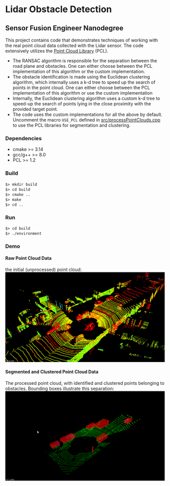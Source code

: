 # Lidar Obstacle Detection 
## Sensor Fusion Engineer Nanodegree

This project contains code that demonstrates techniques of working 
with the real point cloud data collected with the Lidar sensor. 
The code extensively utilizes the 
[Point Cloud Library](http://pointclouds.org/) (PCL).
- The RANSAC algorithm is responsible for the separation between 
the road plane and obstacles. One can either choose between 
the PCL implementation of this algorithm or the custom implementation.
- The obstacle identification is made using the Euclidean clustering 
algorithm, which internally uses a k-d tree to speed up the search of 
points in the point cloud. One can either choose between 
the PCL implementation of this algorithm or use the custom 
implementation
- Internally, the Euclidean clustering algorithm uses a custom k-d tree to speed-up the
search of points lying in the close proximity with the provided target point. 
- The code uses the custom implementations for all the above by default. Uncomment
the macro ```USE_PCL``` defined in [src/processPointClouds.cpp](src/processPointClouds.cpp) to use
the PCL libraries for segmentation and clustering.

### Dependencies
- cmake >= 3.14
- gcc/g++ >= 8.0
- PCL >= 1.2

### Build
```
$> mkdir build
$> cd build
$> cmake ..
$> make
$> cd ..
```

### Run
```
$> cd build
$> ./environment
```

### Demo
#### Raw Point Cloud Data
the initial (unprocessed) point cloud:
<br>
![ANIMATION](demo/data_1.gif)

#### Segmented and Clustered Point Cloud Data
The processed point cloud, with identified and clustered points belonging to obstacles.
Bounding boxes illustrate this separation:
<br>
![ANIMATION](demo/data_1_filtered.gif)
